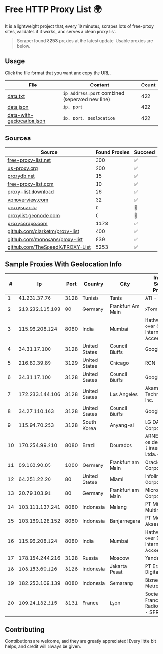 
# Free HTTP Proxy List 🌍

It is a lightweight project that, every 10 minutes, scrapes lots of free-proxy sites, validates if it works, and serves a clean proxy list.


> Scraper found **8253** proxies at the latest update. Usable proxies are below.

## Usage

Click the file format that you want and copy the URL.


|File|Content|Count|
|----|-------|-----|
|[data.txt](https://raw.githubusercontent.com/themiralay/Proxy-List-World/master/data.txt)|`ip_address:port` combined (seperated new line)|422|
|[data.json](https://raw.githubusercontent.com/themiralay/Proxy-List-World/master/data.json)|`ip, port`|422|
|[data-with-geolocation.json](https://raw.githubusercontent.com/themiralay/Proxy-List-World/master/data-with-geolocation.json)|`ip, port, geolocation`|422|

## Sources

|Source|Found Proxies|Succeed|
|------|-------------|-------|
|[free-proxy-list.net](https://free-proxy-list.net)|300|✅|
|[us-proxy.org](https://www.us-proxy.org)|200|✅|
|[proxydb.net](http://proxydb.net)|15|✅|
|[free-proxy-list.com](https://free-proxy-list.com/?page=&port=&type%5B%5D=http&type%5B%5D=https&up_time=0&search=Search)|10|✅|
|[proxy-list.download](https://www.proxy-list.download/HTTP)|26|✅|
|[vpnoverview.com](https://vpnoverview.com/privacy/anonymous-browsing/free-proxy-servers)|32|✅|
|[proxyscan.io](https://www.proxyscan.io)|0|🚫|
|[proxylist.geonode.com](https://proxylist.geonode.com/api/proxy-list?limit=300&page=1&sort_by=lastChecked&sort_type=desc&protocols=http,https)|0|🚫|
|[proxyscrape.com](https://api.proxyscrape.com/v2/?request=displayproxies&protocol=http&timeout=10000&country=all&ssl=all&anonymity=all)|1178|✅|
|[github.com/clarketm/proxy-list](https://raw.githubusercontent.com/clarketm/proxy-list/master/proxy-list-raw.txt)|400|✅|
|[github.com/monosans/proxy-list](https://raw.githubusercontent.com/monosans/proxy-list/main/proxies/http.txt)|839|✅|
|[github.com/TheSpeedX/PROXY-List](https://raw.githubusercontent.com/TheSpeedX/PROXY-List/master/http.txt)|5253|✅|


## Sample Proxies With Geolocation Info

|#|Ip|Port|Country|City|Internet Service Provider|
|-|--|----|-------|----|-------------------------|
|1|41.231.37.76|3128|Tunisia|Tunis|ATI - ISP|
|2|213.232.115.183|80|Germany|Frankfurt Am Main|xTom GmbH|
|3|115.96.208.124|8080|India|Mumbai|Hathway IP over Cable Internet Access|
|4|34.31.17.100|3128|United States|Council Bluffs|Google LLC|
|5|216.80.39.89|3129|United States|Chicago|RCN|
|6|34.31.17.100|3128|United States|Council Bluffs|Google LLC|
|7|172.233.144.106|3128|United States|Los Angeles|Akamai Technologies, Inc.|
|8|34.27.110.163|3128|United States|Council Bluffs|Google LLC|
|9|115.94.70.253|3128|South Korea|Anyang-si|LG DACOM Corporation|
|10|170.254.99.210|8080|Brazil|Dourados|ARNET- Servi?os de Conex?o ? Internet Ltda.-ME|
|11|89.168.90.85|1080|Germany|Frankfurt am Main|Oracle Corporation|
|12|64.251.22.20|80|United States|Miami|Infolink Global Corporation|
|13|20.79.103.91|80|Germany|Frankfurt am Main|Microsoft Corporation|
|14|103.111.137.241|8080|Indonesia|Malang|PT Mitra Lintas Multimedia|
|15|103.169.128.152|8080|Indonesia|Banjarnegara|PT Media Akses Data|
|16|115.96.208.124|8080|India|Mumbai|Hathway IP over Cable Internet Access|
|17|178.154.244.216|3128|Russia|Moscow|Yandex Cloud|
|18|103.153.60.126|3128|Indonesia|Jakarta Pusat|PT Era Awan Digital|
|19|182.253.109.139|8080|Indonesia|Semarang|Biznet Metronet|
|20|109.24.132.215|3131|France|Lyon|Societe Francaise Du Radiotelephone - SFR SA|



## Contributing

Contributions are welcome, and they are greatly appreciated! Every
little bit helps, and credit will always be given.

